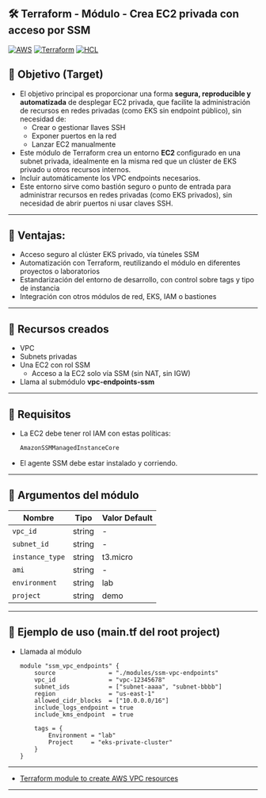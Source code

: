 ## 🛠️ Terraform - Módulo - Crea EC2 privada con acceso por SSM

[![AWS](https://img.shields.io/badge/AWS-%23FF9900.svg?logo=amazon-web-services&logoColor=white)](#)
[![Terraform](https://img.shields.io/badge/IaC-Terraform-623CE4?logo=terraform&logoColor=white)](#)
[![HCL](https://img.shields.io/badge/Language-HCL-blueviolet)](#)

## 🎯 Objetivo (Target)
- El objetivo principal es proporcionar una forma **segura, reproducible y automatizada** de desplegar EC2 privada, que facilite la administración de recursos en redes privadas (como EKS sin endpoint público), sin necesidad de:
    - Crear o gestionar llaves SSH
    - Exponer puertos en la red
    - Lanzar EC2 manualmente
- Este módulo de Terraform crea un entorno **EC2** configurado en una subnet privada, idealmente en la misma red que un clúster de EKS privado u otros recursos internos.
- Incluir automáticamente los VPC endpoints necesarios.
- Este entorno sirve como bastión seguro o punto de entrada para administrar recursos en redes privadas (como EKS privados), sin necesidad de abrir puertos ni usar claves SSH.

---

## 🧪 Ventajas:
- Acceso seguro al clúster EKS privado, vía túneles SSM
- Automatización con Terraform, reutilizando el módulo en diferentes proyectos o laboratorios
- Estandarización del entorno de desarrollo, con control sobre tags y tipo de instancia
- Integración con otros módulos de red, EKS, IAM o bastiones

---

## 🧱 Recursos creados
- VPC
- Subnets privadas
- Una EC2 con rol SSM
    - Acceso a la EC2 solo vía SSM (sin NAT, sin IGW)
- Llama al submódulo **vpc-endpoints-ssm**

---

## 🧪 Requisitos
- La EC2 debe tener rol IAM con estas políticas:
    ```bash
    AmazonSSMManagedInstanceCore
    ```
- El agente SSM debe estar instalado y corriendo.

---

## 🔧 Argumentos del módulo

| Nombre                       | Tipo         | Valor Default  |
|------------------------------|--------------|----------------|
| `vpc_id`                     | string       | -              |               
| `subnet_id`                  | string       | -              |             
| `instance_type`              | string       |t3.micro        |
| `ami`                        | string       |-               |
| `environment`                | string       |lab             |
| `project`                    | string       |demo            |

---

## 🧪 Ejemplo de uso (main.tf del root project)
- Llamada al módulo
    ```hcl
    module "ssm_vpc_endpoints" {
        source               = "./modules/ssm-vpc-endpoints"
        vpc_id               = "vpc-12345678"
        subnet_ids           = ["subnet-aaaa", "subnet-bbbb"]
        region               = "us-east-1"
        allowed_cidr_blocks  = ["10.0.0.0/16"]
        include_logs_endpoint = true
        include_kms_endpoint  = true

        tags = {
            Environment = "lab"
            Project     = "eks-private-cluster"
        }
    }
    ```
---

- [Terraform module to create AWS VPC resources](https://registry.terraform.io/modules/terraform-aws-modules/vpc/aws/latest)

---